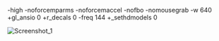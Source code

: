 -high -noforcemparms -noforcemaccel -nofbo -nomousegrab -w 640 +gl_ansio 0 +r_decals 0 -freq 144 +_sethdmodels 0

![Screenshot_1](https://github.com/user-attachments/assets/ad55f0e7-6837-488e-8c7d-a5c821ace5fe)
